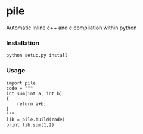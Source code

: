# pile

Automatic inline c++ and c compilation within python

### Installation

    python setup.py install

### Usage

    import pile
    code = """
    int sum(int a, int b)
    {
        return a+b;
    }
    """
    lib = pile.build(code)
    print lib.sum(1,2)
